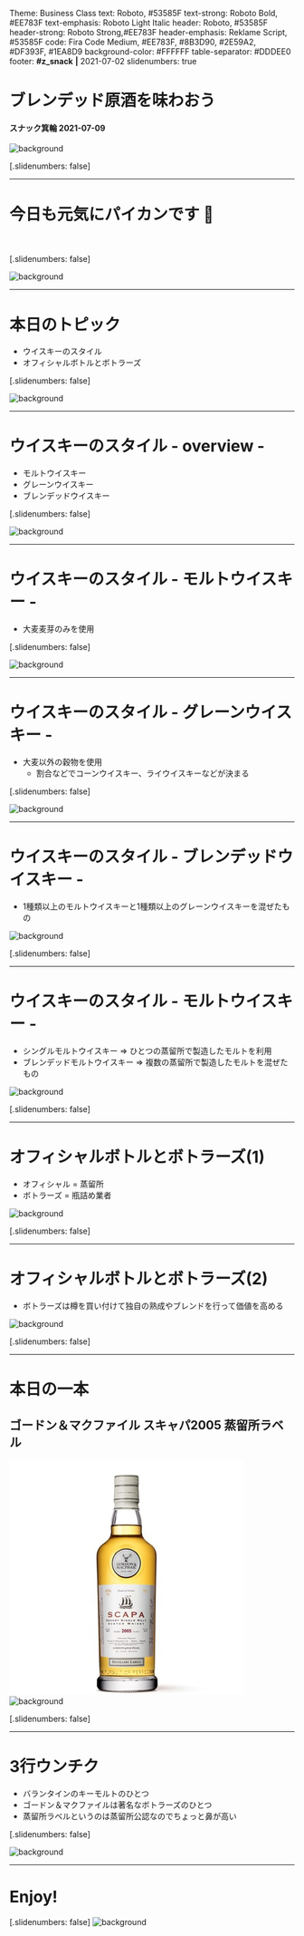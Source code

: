 Theme: Business Class
text: Roboto, #53585F
text-strong: Roboto Bold, #EE783F
text-emphasis: Roboto Light Italic
header: Roboto, #53585F
header-strong: Roboto Strong,#EE783F
header-emphasis: Reklame Script, #53585F
code: Fira Code Medium, #EE783F, #8B3D90, #2E59A2, #DF393F, #1EA8D9
background-color: #FFFFFF
table-separator: #DDDEE0
footer: **#z_snack** **|** 2021-07-02
slidenumbers: true

# **ブレンデッド原酒を味わおう** </br>

#### スナック箕輪 2021-07-09

![background](assets/5198489_l.jpg)

[.slidenumbers: false]

---
# **今日も元気にパイカンです** 🍻 <br/><br/>
[.slidenumbers: false]

![background](assets/5198489_l.jpg)

---
# **本日のトピック**
- ウイスキーのスタイル
- オフィシャルボトルとボトラーズ

[.slidenumbers: false]

![background](assets/5198489_l.jpg)

---
# **ウイスキーのスタイル - overview -**

- モルトウイスキー
- グレーンウイスキー
- ブレンデッドウイスキー

[.slidenumbers: false]

![background](assets/5198489_l.jpg)

---
# **ウイスキーのスタイル - モルトウイスキー -**

- 大麦麦芽のみを使用

[.slidenumbers: false]

![background](assets/5198489_l.jpg)

---
# **ウイスキーのスタイル - グレーンウイスキー -**

- 大麦以外の穀物を使用
  - 割合などでコーンウイスキー、ライウイスキーなどが決まる

[.slidenumbers: false]

![background](assets/5198489_l.jpg)

---
# **ウイスキーのスタイル - ブレンデッドウイスキー -**

- 1種類以上のモルトウイスキーと1種類以上のグレーンウイスキーを混ぜたもの

![background](assets/5198489_l.jpg)

[.slidenumbers: false]

---
# **ウイスキーのスタイル - モルトウイスキー -**
- シングルモルトウイスキー => ひとつの蒸留所で製造したモルトを利用
- ブレンデッドモルトウイスキー => 複数の蒸留所で製造したモルトを混ぜたもの

![background](assets/5198489_l.jpg)

[.slidenumbers: false]

---
# **オフィシャルボトルとボトラーズ(1)**
- オフィシャル = 蒸留所
- ボトラーズ = 瓶詰め業者

![background](assets/5198489_l.jpg)

[.slidenumbers: false]

---
# **オフィシャルボトルとボトラーズ(2)**
- ボトラーズは樽を買い付けて独自の熟成やブレンドを行って価値を高める

![background](assets/5198489_l.jpg)

[.slidenumbers: false]

---
# **本日の一本**
## ゴードン＆マクファイル スキャパ2005 蒸留所ラベル 

![scapa2005](assets/scapa_2005.jpg)
![background](assets/5198489_l.jpg)

[.slidenumbers: false]

---
# **3行ウンチク**
+ バランタインのキーモルトのひとつ
+ ゴードン＆マクファイルは著名なボトラーズのひとつ
+ 蒸留所ラベルというのは蒸留所公認なのでちょっと鼻が高い

[.slidenumbers: false]

![background](assets/5198489_l.jpg)

---
# **Enjoy!**
[.slidenumbers: false]
![background](assets/5198489_l.jpg)
